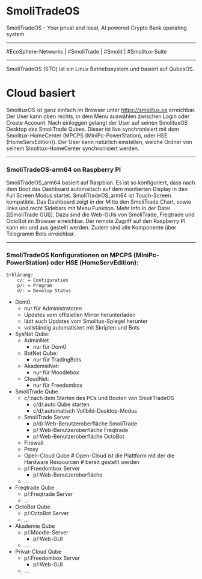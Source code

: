 # SmoliTradeOS
SmoliTradeOS - Your privat and local, AI powered Crypto Bank operating system

___
#EcoSphere-Networks | #SmoliTrade | #Smolit | #Smolitux-Suite 
___


SmoliTradeOS (STO) ist ein Linux Betriebssystem und basiert auf QubesOS.

# Cloud basiert

SmolituxOS ist ganz einfach im Browser unter https://smolitux.os erreichbar. 
Der User kann oben rechts, in dem Menu auswählen zwischen Login oder Create Account.
Nach einloggen gelangt der User auf seinen SmolituxOS Desktop des SmoliTrade Qubes. Dieser ist live synchronisiert mit dem Smolitux-HomeCenter (MPCPS (MiniPc-PowerStation), oder HSE (HomeServEdition)). Der User kann natürlich einstellen, welche Ordner von seinem Smolitux-HomeCenter synchronisiert werden.

___

### SmoliTradeOS-arm64 on Raspberry PI 

SmoliTradeOS_arm64 basiert auf Raspbian. 
Es ist so konfiguriert, dass nach dem Boot das Dashboard automatisch auf dem montierten Display in den Full Screen Modus startet.
SmoliTradeOS_arm64 ist Touch-Screen kompatible.
Das Dashboard zeigt in der MItte den SmoliTrade Chart, sowie links und recht Sidebars mit Menu Funktion. 
Mehr Info in der Datei [[SmoliTrade GUI]].
Dazu sind die Web-GUIs von SmoliTrade, Freqtrade und OctoBot im Browser erreichbar. Der remote Zugriff auf den Raspberry PI kann ein und aus gestellt werden.
Zudem sind alle Komponente über Telegramm Bots erreichbar.


___

### SmoliTradeOS Konfigurationen on MPCPS (MiniPc-PowerStation) oder  HSE (HomeServEdition):

```
Erklärung:
	c/: = Configuration
	p/: = Program
	d/: = Develop Status
```

- Dom0:
	- nur für Administratoren
	- Updates vom offiziellen Mirror herunterladen
	- lädt auch Updates vom Smolitux-Spiegel herunter
	- vollständig automatisiert mit Skripten und Bots 
- SysNet Qube:
	- AdminNet
		- nur für Dom0
	- BotNet Qube:
		- nur für TradingBots
	- AkademieNet:
		- nur für Moodlebox
	- CloudNet:
		- nur für Freedombox
- SmoliTrade Qube
	- c/:nach dem Starten des PCs und Booten von SmoliTradeOS
		- c/d/:auto Qube starten 
		- c/d/:automatisch Vollbild-Desktop-Modus
	- SmoliTrade Server
		- p/d/:Web-Benutzeroberfläche SmoliTrade 
		- p/:Web-Benutzeroberfläche Freqtrade
		- p/:Web-Benutzeroberfläche OctoBot
	- Firewall
	- Proxy
	- Open-Cloud Qube # Open-Cloud ist die Plattform mit der die Hardware Ressourcen # bereit gestellt werden
	- p/:Freedombox Server
		- p/:Web-Benutzeroberfläche
	- ...
- Freqtrade Qube
	- p/:Freqtrade Server
	- ...
- OctoBot Qube
	- p/:OctoBot Server
	- ...
- Akademie Qube
	- p/:Moodle-Server
		- p/:Web-GUI
	- ...
- Privat-Cloud Qube
	- p/:Freedombox Server
		- p/:Web-GUI
	- ...
